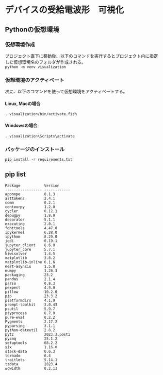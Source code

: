 # デバイスの受給電波形　可視化
## Pythonの仮想環境
### 仮想環境作成
プロジェクト直下に移動後、以下のコマンドを実行するとプロジェクト内に指定した仮想環境名のフォルダが作成される。  
`python -m venv visualization`
### 仮想環境のアクティベート
次に、以下のコマンドを使って仮想環境をアクティベートする。
#### Linux, Macの場合
`. visualization/bin/activate.fish`
#### Windowsの場合
`. visualization\Scripts\activate`

### パッケージのインストール  
`pip install -r requirements.txt`

## pip list
```
Package           Version
----------------- ------------
appnope           0.1.3
asttokens         2.4.1
comm              0.2.1
contourpy         1.2.0
cycler            0.12.1
debugpy           1.8.0
decorator         5.1.1
executing         2.0.1
fonttools         4.47.0
ipykernel         6.28.0
ipython           8.20.0
jedi              0.19.1
jupyter_client    8.6.0
jupyter_core      5.7.1
kiwisolver        1.4.5
matplotlib        3.8.2
matplotlib-inline 0.1.6
nest-asyncio      1.5.8
numpy             1.26.3
packaging         23.2
pandas            2.1.4
parso             0.8.3
pexpect           4.9.0
pillow            10.2.0
pip               23.3.2
platformdirs      4.1.0
prompt-toolkit    3.0.43
psutil            5.9.7
ptyprocess        0.7.0
pure-eval         0.2.2
Pygments          2.17.2
pyparsing         3.1.1
python-dateutil   2.8.2
pytz              2023.3.post1
pyzmq             25.1.2
setuptools        68.2.2
six               1.16.0
stack-data        0.6.3
tornado           6.4
traitlets         5.14.1
tzdata            2023.4
wcwidth           0.2.13
```